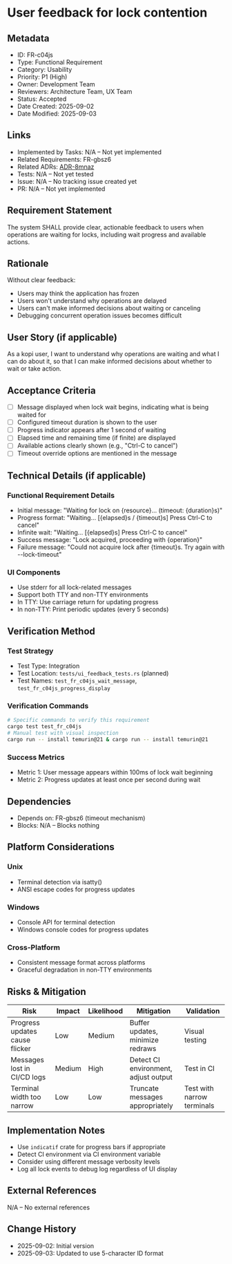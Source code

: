 # User feedback for lock contention

## Metadata

- ID: FR-c04js
- Type: Functional Requirement
- Category: Usability
- Priority: P1 (High)
- Owner: Development Team
- Reviewers: Architecture Team, UX Team
- Status: Accepted
- Date Created: 2025-09-02
- Date Modified: 2025-09-03

## Links

- Implemented by Tasks: N/A – Not yet implemented
- Related Requirements: FR-gbsz6
- Related ADRs: [ADR-8mnaz](../adr/ADR-8mnaz-concurrent-process-locking-strategy.md)
- Tests: N/A – Not yet tested
- Issue: N/A – No tracking issue created yet
- PR: N/A – Not yet implemented

## Requirement Statement

The system SHALL provide clear, actionable feedback to users when operations are waiting for locks, including wait progress and available actions.

## Rationale

Without clear feedback:

- Users may think the application has frozen
- Users won't understand why operations are delayed
- Users can't make informed decisions about waiting or canceling
- Debugging concurrent operation issues becomes difficult

## User Story (if applicable)

As a kopi user, I want to understand why operations are waiting and what I can do about it, so that I can make informed decisions about whether to wait or take action.

## Acceptance Criteria

- [ ] Message displayed when lock wait begins, indicating what is being waited for
- [ ] Configured timeout duration is shown to the user
- [ ] Progress indicator appears after 1 second of waiting
- [ ] Elapsed time and remaining time (if finite) are displayed
- [ ] Available actions clearly shown (e.g., "Ctrl-C to cancel")
- [ ] Timeout override options are mentioned in the message

## Technical Details (if applicable)

### Functional Requirement Details

- Initial message: "Waiting for lock on {resource}... (timeout: {duration}s)"
- Progress format: "Waiting... [{elapsed}s / {timeout}s] Press Ctrl-C to cancel"
- Infinite wait: "Waiting... [{elapsed}s] Press Ctrl-C to cancel"
- Success message: "Lock acquired, proceeding with {operation}"
- Failure message: "Could not acquire lock after {timeout}s. Try again with --lock-timeout"

### UI Components

- Use stderr for all lock-related messages
- Support both TTY and non-TTY environments
- In TTY: Use carriage return for updating progress
- In non-TTY: Print periodic updates (every 5 seconds)

## Verification Method

### Test Strategy

- Test Type: Integration
- Test Location: `tests/ui_feedback_tests.rs` (planned)
- Test Names: `test_fr_c04js_wait_message`, `test_fr_c04js_progress_display`

### Verification Commands

```bash
# Specific commands to verify this requirement
cargo test test_fr_c04js
# Manual test with visual inspection
cargo run -- install temurin@21 & cargo run -- install temurin@21
```

### Success Metrics

- Metric 1: User message appears within 100ms of lock wait beginning
- Metric 2: Progress updates at least once per second during wait

## Dependencies

- Depends on: FR-gbsz6 (timeout mechanism)
- Blocks: N/A – Blocks nothing

## Platform Considerations

### Unix

- Terminal detection via isatty()
- ANSI escape codes for progress updates

### Windows

- Console API for terminal detection
- Windows console codes for progress updates

### Cross-Platform

- Consistent message format across platforms
- Graceful degradation in non-TTY environments

## Risks & Mitigation

| Risk                           | Impact | Likelihood | Mitigation                           | Validation                 |
| ------------------------------ | ------ | ---------- | ------------------------------------ | -------------------------- |
| Progress updates cause flicker | Low    | Medium     | Buffer updates, minimize redraws     | Visual testing             |
| Messages lost in CI/CD logs    | Medium | High       | Detect CI environment, adjust output | Test in CI                 |
| Terminal width too narrow      | Low    | Low        | Truncate messages appropriately      | Test with narrow terminals |

## Implementation Notes

- Use `indicatif` crate for progress bars if appropriate
- Detect CI environment via CI environment variable
- Consider using different message verbosity levels
- Log all lock events to debug log regardless of UI display

## External References

N/A – No external references

## Change History

- 2025-09-02: Initial version
- 2025-09-03: Updated to use 5-character ID format
